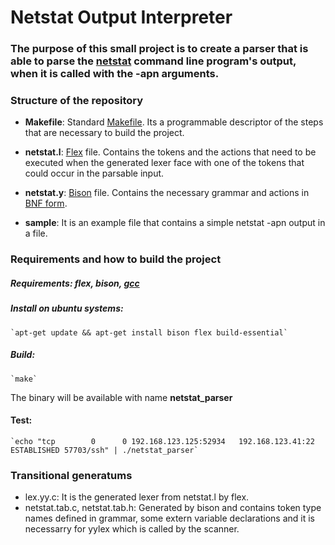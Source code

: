 # Netstat Output Interpreter

### The purpose of this small project is to create a parser that is able to parse the [netstat](https://en.wikipedia.org/wiki/Netstat) command line program's output, when it is called with the -apn arguments.

### Structure of the repository

* **Makefile**: Standard [Makefile](https://en.wikipedia.org/wiki/Makefile). Its a programmable descriptor of the steps that are necessary to build the project.

* **netstat.l**: [Flex](https://en.wikipedia.org/wiki/Flex_(lexical_analyser_generator)) file. Contains the tokens and the actions that need to be executed when the generated lexer face with one of the tokens that could occur in the parsable input.

* **netstat.y**: [Bison](https://en.wikipedia.org/wiki/GNU_Bison) file. Contains the necessary grammar and actions in [BNF form](https://en.wikipedia.org/wiki/Backus%E2%80%93Naur_form).

* **sample**: It is an example file that contains a simple netstat -apn output in a file.

### Requirements and how to build the project

  ##### Requirements: flex, bison, [gcc](https://en.wikipedia.org/wiki/GNU_Compiler_Collection)

  ##### Install on ubuntu systems:
    `apt-get update && apt-get install bison flex build-essential`

  ##### Build:
    `make`

   The binary will be available with name **netstat_parser**

  #### Test:
    `echo "tcp        0      0 192.168.123.125:52934   192.168.123.41:22       ESTABLISHED 57703/ssh" | ./netstat_parser`

### Transitional generatums

  * lex.yy.c: It is the generated lexer from netstat.l by flex.
  * netstat.tab.c, netstat.tab.h: Generated by bison and contains token type names defined in grammar, some extern variable declarations and it is necessarry for yylex which is called by the scanner.
